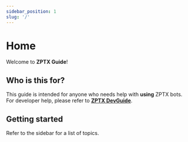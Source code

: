 ```yaml
---
sidebar_position: 1
slug: '/'
---
```


# Home

Welcome to **ZPTX Guide**!

## Who is this for?

This guide is intended for anyone who needs help with **using** ZPTX bots. For developer help, please refer to [**ZPTX DevGuide**](https://devguide.zptx.dev).

## Getting started

Refer to the sidebar for a list of topics.
